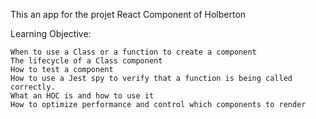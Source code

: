 This an app for the projet React Component of Holberton

Learning Objective:

    When to use a Class or a function to create a component
    The lifecycle of a Class component
    How to test a component
    How to use a Jest spy to verify that a function is being called correctly.
    What an HOC is and how to use it
    How to optimize performance and control which components to render
